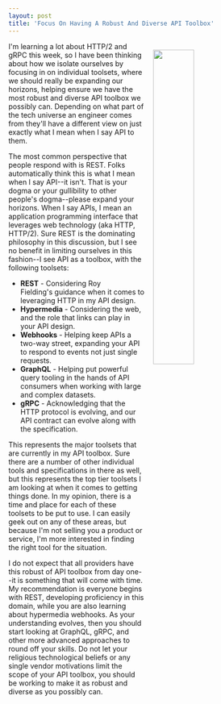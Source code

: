 ```yaml
---
layout: post
title: 'Focus On Having A Robust And Diverse API Toolbox'
---
```

<p><img style="padding: 15px;" src="https://s3.amazonaws.com/kinlane-productions/bw-icons/bw-toolbox.jpg" alt="" width="40%" align="right" /></p>
<p>I'm learning a lot about HTTP/2 and gRPC this week, so I have been thinking about how we isolate ourselves by focusing in on individual toolsets, where we should really be expanding our horizons, helping ensure we have the most robust and diverse API toolbox we possibly can. Depending on what part of the tech universe an engineer comes from they'll have a different view on just exactly what I mean when I say API to them.</p>
<p>The most common perspective that people respond with is REST. Folks automatically think this is what I mean when I say API--it isn't. That is your dogma&nbsp;or your gullibility to other people's dogma--please expand your horizons. When I say APIs, I mean an application programming interface that leverages web technology (aka HTTP, HTTP/2). Sure REST is the dominating philosophy in this discussion, but I see no benefit in limiting ourselves in this fashion--I see API as a toolbox, with the following toolsets:</p>
<ul>
<li><strong>REST</strong> - Considering Roy Fielding's&nbsp;guidance when it comes to leveraging HTTP in my API design.</li>
<li><strong>Hypermedia</strong> - Considering the web, and the role that links can play in your API design.</li>
<li><strong>Webhooks</strong> - Helping keep APIs a two-way street, expanding your API to respond to events not just single requests.</li>
<li><strong>GraphQL</strong> - Helping put powerful query tooling in the hands of API consumers when working with large and complex datasets.</li>
<li><strong>gRPC</strong> - Acknowledging that the HTTP protocol is evolving, and our API contract can evolve along with the specification.</li>
</ul>
<p>This represents the major toolsets that are currently in my API toolbox. Sure there are a number of other individual tools and specifications in there as well, but this represents the top tier toolsets I am looking at when it comes to getting things done. In my opinion, there is a time and place for each of these toolsets to be put to use. I can easily geek out on any of these areas, but because I'm not selling you a product or service, I'm more interested in finding the right tool for the situation.</p>
<p>I do not expect that all providers have this robust of API toolbox from day one--it is something that will come with time. My recommendation is everyone begins with REST, developing proficiency in this domain, while you are also learning about hypermedia webhooks. As your understanding evolves, then you should start looking at GraphQL, gRPC, and other more advanced approaches to round off your skills. Do not let your religious technological beliefs or any single vendor motivations limit the scope of your API toolbox, you should be working to make it as robust and diverse as you possibly can.</p>